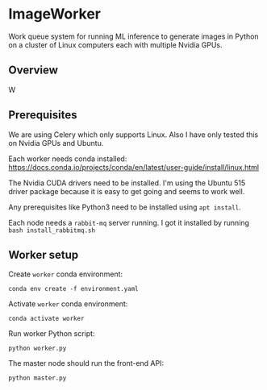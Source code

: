# ImageWorker

Work queue system for running ML inference to generate images in Python on a cluster of Linux computers each with multiple Nvidia GPUs.

## Overview

W

## Prerequisites

We are using Celery which only supports Linux.  Also I have only tested this on Nvidia GPUs and Ubuntu.

Each worker needs conda installed: https://docs.conda.io/projects/conda/en/latest/user-guide/install/linux.html

The Nvidia CUDA drivers need to be installed.  I'm using the Ubuntu 515 driver package because it is easy to get going and seems to work well.

Any prerequisites like Python3 need to be installed using `apt install`.

Each node needs a `rabbit-mq` server running.  I got it installed by running `bash install_rabbitmq.sh`

## Worker setup

Create `worker` conda environment:
```
conda env create -f environment.yaml
```

Activate `worker` conda environment:
```
conda activate worker
```

Run worker Python script:
```
python worker.py
```

The master node should run the front-end API:
```
python master.py
```

